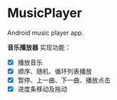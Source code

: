 # MusicPlayer
Android music player app.

**音乐播放器**
实现功能：
- [x] 播放音乐
- [x] 顺序、随机、循环列表播放
- [x] 暂停、上一曲、下一曲、播放点击
- [x] 进度条移动及拖动
